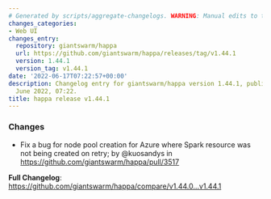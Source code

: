 ```yaml
---
# Generated by scripts/aggregate-changelogs. WARNING: Manual edits to this files will be overwritten.
changes_categories:
- Web UI
changes_entry:
  repository: giantswarm/happa
  url: https://github.com/giantswarm/happa/releases/tag/v1.44.1
  version: 1.44.1
  version_tag: v1.44.1
date: '2022-06-17T07:22:57+00:00'
description: Changelog entry for giantswarm/happa version 1.44.1, published on 17
  June 2022, 07:22.
title: happa release v1.44.1
---
```


### Changes
* Fix a bug for node pool creation for Azure where Spark resource was not being created on retry; by @kuosandys in https://github.com/giantswarm/happa/pull/3517


**Full Changelog**: https://github.com/giantswarm/happa/compare/v1.44.0...v1.44.1
